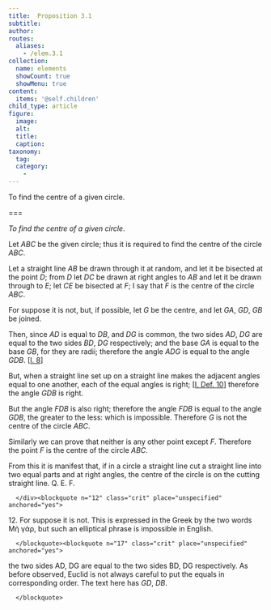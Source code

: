 ```yaml
---
title:  Proposition 3.1
subtitle: 
author:
routes:
  aliases:
    - /elem.3.1
collection:
  name: elements
  showCount: true
  showMenu: true
content:
  items: '@self.children'
child_type: article
figure:
  image:
  alt:
  title:
  caption:
taxonomy:
  tag:
  category:
    - 
---
```


<p><emph>To find the centre of a given circle</emph>. </p>

===

<p><em>To find the centre of a given circle</em>. </p>

<p>Let <em>ABC</em> be the given circle; thus it is required to find the centre of the circle <em>ABC</em>. </p>

<p>Let a straight line <em>AB</em> be drawn <lb n="5"/>through it at random, and let it be bisected at the point <em>D</em>; from <em>D</em> let <em>DC</em> be drawn at right angles to <em>AB</em> and let it be drawn through to <em>E</em>; let <em>CE</em> be bisected at <em>F</em>; <lb n="10"/>I say that <em>F</em> is the centre of the circle <em>ABC</em>. 
      </p>

<p>For suppose it is not, but, if possible, let <em>G</em> be the centre, and let <em>GA</em>, <em>GD</em>, <em>GB</em> be joined. <lb n="15"/></p>

<p>Then, since <em>AD</em> is equal to <em>DB</em>, and <em>DG</em> is common, <span class="center">the two sides <em>AD</em>, <em>DG</em> are equal to the two sides <em>BD</em>, <em>DG</em> respectively;</span> and the base <em>GA</em> is equal to the base <em>GB</em>, for they are <lb n="20"/>radii; <span class="center">therefore the angle <em>ADG</em> is equal to the angle <em>GDB</em>. [<a href="/elem.1.8">I. 8</a>]</span>
      </p>

<p>But, when a straight line set up on a straight line makes the adjacent angles equal to one another, each of the equal angles is right; [<a href="/elem.1.def.10">I. Def. 10</a>] <lb n="25"/><span class="center">therefore the angle <em>GDB</em> is right.</span>
       <pb n="7"/></p>

<p>But the angle <em>FDB</em> is also right; therefore the angle <em>FDB</em> is equal to the angle <em>GDB</em>, the greater to the less: which is impossible. <span class="center">Therefore <em>G</em> is not the centre of the circle <em>ABC</em>.</span>
       <lb n="30"/></p>

<p>Similarly we can prove that neither is any other point except <em>F</em>. <span class="center">Therefore the point <em>F</em> is the centre of the circle <em>ABC</em>.</span>
      </p>
<div id="elem.3.1.p.1" class="porism">
       
<p>From this it is manifest that, if in a circle a straight line cut a straight line into two equal parts and at <lb n="35"/>right angles, the centre of the circle is on the cutting straight line. Q. E. F.</p>

      </div><blockquote n="12" class="crit" place="unspecified" anchored="yes">
       
<p>12. For suppose it is not. This is expressed in the Greek by the two words <foreign lang="greek">Μὴ γάρ</foreign>, but such an elliptical phrase is impossible in English.</p>

      </blockquote><blockquote n="17" class="crit" place="unspecified" anchored="yes">
       
<p><span class="bold">the two sides AD, DG are equal to the two sides BD, DG respectively.</span> As before observed, Euclid is not always careful to put the equals in corresponding order. The text here has <quote><em>GD</em>, <em>DB</em>.</quote>
</p>

      </blockquote>
